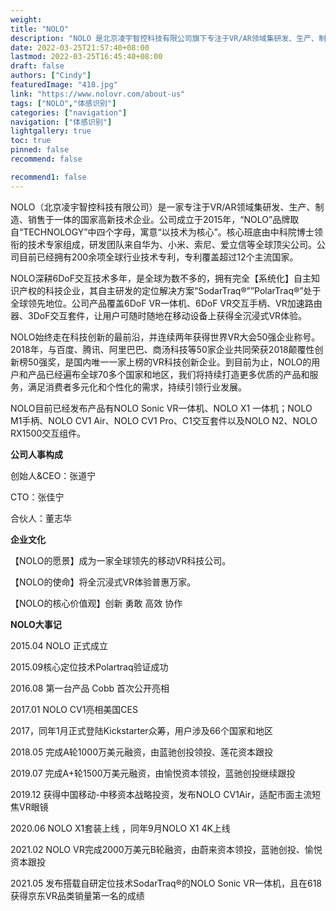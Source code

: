 ```yaml
---
weight: 
title: "NOLO"
description: "NOLO 是北京凌宇智控科技有限公司旗下专注于VR/AR领域集研发、生产、制造、销售于一体的VR品牌。核心班底由中科院博士领衔的技术专家组成，研发团队来自华为、小米、索尼、爱立信等公司。公司已经拥有200余项全球行业技术专利，专利覆盖超过12个国家。"
date: 2022-03-25T21:57:40+08:00
lastmod: 2022-03-25T16:45:40+08:00
draft: false
authors: ["Cindy"]
featuredImage: "418.jpg"
link: "https://www.nolovr.com/about-us"
tags: ["NOLO","体感识别"]
categories: ["navigation"]
navigation: ["体感识别"]
lightgallery: true
toc: true
pinned: false
recommend: false

recommend1: false
---
```

NOLO（北京凌宇智控科技有限公司）是一家专注于VR/AR领域集研发、生产、制造、销售于一体的国家高新技术企业。公司成立于2015年，“NOLO”品牌取自“TECHNOLOGY”中四个字母，寓意“以技术为核心”。核心班底由中科院博士领衔的技术专家组成，研发团队来自华为、小米、索尼、爱立信等全球顶尖公司。公司目前已经拥有200余项全球行业技术专利，专利覆盖超过12个主流国家。

NOLO深耕6DoF交互技术多年，是全球为数不多的，拥有完全【系统化】自主知识产权的科技企业，其自主研发的定位解决方案“SodarTraq®””PolarTraq®”处于全球领先地位。公司产品覆盖6DoF VR一体机、6DoF VR交互手柄、VR加速路由器、3DoF交互套件，让用户可随时随地在移动设备上获得全沉浸式VR体验。

NOLO始终走在科技创新的最前沿，并连续两年获得世界VR大会50强企业称号。2018年，与百度、腾讯、阿里巴巴、商汤科技等50家企业共同荣获2018颠覆性创新榜50强奖，是国内唯一一家上榜的VR科技创新企业。到目前为止，NOLO的用户和产品已经遍布全球70多个国家和地区，我们将持续打造更多优质的产品和服务，满足消费者多元化和个性化的需求，持续引领行业发展。

NOLO目前已经发布产品有NOLO Sonic VR一体机、NOLO X1 一体机；NOLO M1手柄、NOLO CV1 Air、NOLO CV1 Pro、C1交互套件以及NOLO N2、NOLO RX1500交互组件。

**公司人事构成**

创始人&CEO：张道宁

CTO：张佳宁

合伙人：董志华

**企业文化**

【NOLO的愿景】成为一家全球领先的移动VR科技公司。

【NOLO的使命】将全沉浸式VR体验普惠万家。

【NOLO的核心价值观】创新 勇敢 高效 协作

**NOLO大事记**

2015.04 NOLO 正式成立

2015.09核心定位技术Polartraq验证成功

2016.08 第一台产品 Cobb 首次公开亮相

2017.01 NOLO CV1亮相美国CES

2017，同年1月正式登陆Kickstarter众筹，用户涉及66个国家和地区

2018.05 完成A轮1000万美元融资，由蓝驰创投领投、莲花资本跟投

2019.07 完成A+轮1500万美元融资，由愉悦资本领投，蓝驰创投继续跟投

2019.12 获得中国移动-中移资本战略投资，发布NOLO CV1Air，适配市面主流短焦VR眼镜

2020.06 NOLO X1套装上线 ，同年9月NOLO X1 4K上线

2021.02 NOLO VR完成2000万美元B轮融资，由蔚来资本领投，蓝驰创投、愉悦资本跟投

2021.05 发布搭载自研定位技术SodarTraq®的NOLO Sonic VR一体机，且在618获得京东VR品类销量第一名的成绩